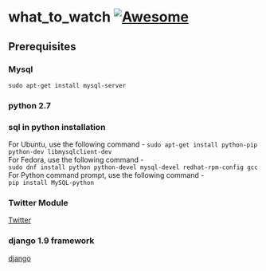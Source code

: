 # what_to_watch [![Awesome](https://cdn.rawgit.com/sindresorhus/awesome/d7305f38d29fed78fa85652e3a63e154dd8e8829/media/badge.svg)](https://github.com/sindresorhus/awesome)
## Prerequisites
### Mysql
`sudo apt-get install mysql-server`
### python 2.7
### sql in python installation
For Ubuntu, use the following command - 
`sudo apt-get install python-pip python-dev libmysqlclient-dev` <br>
For Fedora, use the following command - <br>
`sudo dnf install python python-devel mysql-devel redhat-rpm-config gcc` <br>
For Python command prompt, use the following command -<br>
`pip install MySQL-python` <br>

### Twitter Module
[Twitter](https://pypi.python.org/pypi/twitter)
### django 1.9 framework
[django](https://www.djangoproject.com/download/)
